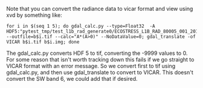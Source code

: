 Note that you can convert the radiance data to vicar format and view using
xvd by something like:

    for i in $(seq 1 5); do gdal_calc.py --type=Float32  -A HDF5:"pytest_tmp/test_l1b_rad_generate0/ECOSTRESS_L1B_RAD_80005_001_20150124T204251_0100_01.h5"://Radiance/radiance_$i --outfile=b$i.tif --calc="A*(A>0)" --NoDataValue=0; gdal_translate -of VICAR b$i.tif b$i.img; done
	
The gdal_calc.py converts HDF 5 to tif, converting the -9999 values to 0. For
some reason that isn't worth tracking down this fails if we go straight to
VICAR format with an error message. So we convert first to tif using 
gdal_calc.py, and then use gdal_translate to convert to VICAR. This doesn't
convert the SW band 6, we could add that if desired.
